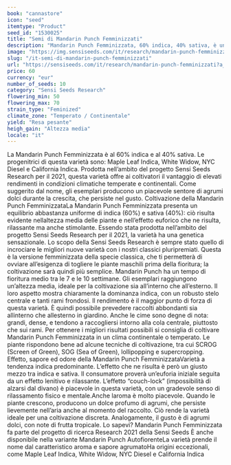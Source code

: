 ```yaml
---
book: "cannastore"
icon: "seed"
itemtype: "Product"
seed_id: "1530025"
title: "Semi di Mandarin Punch Femminizzati"
description: "Mandarin Punch Femminizzata, 60% indica, 40% sativa, è una varietà con grandi rendimenti, cresce fino ad altezze medie; aroma agrumato ed effetto rilassante."
image: "https://img.sensiseeds.com/it/research/mandarin-punch-femminizzati-image.png"
slug: "/it-semi-di-mandarin-punch-femminizzati"
url: "https://sensiseeds.com/it/research/mandarin-punch-femminizzati?a_aid=cannastore"
price: 60
currency: "eur"
number_of_seeds: 10
category: "Sensi Seeds Research"
flowering_min: 50
flowering_max: 70
strain_type: "Feminized"
climate_zone: "Temperato / Continentale"
yield: "Resa pesante"
heigh_gain: "Altezza media"
locale: "it"
---
```

La Mandarin Punch Femminizzata è al 60% indica e al 40% sativa. Le progenitrici di questa varietà sono: Maple Leaf Indica, White Widow, NYC Diesel e California Indica. Prodotta nell’ambito del progetto Sensi Seeds Research per il 2021, questa varietà offre ai coltivatori il vantaggio di elevati rendimenti in condizioni climatiche temperate e continentali. Come suggerito dal nome, gli esemplari producono un piacevole sentore di agrumi dolci durante la crescita, che persiste nel gusto. Coltivazione della Mandarin Punch FemminizzataLa Mandarin Punch Femminizzata presenta un equilibrio abbastanza uniforme di indica (60%) e sativa (40%): ciò risulta evidente nellaltezza media delle piante e nell’effetto euforico che ne risulta, rilassante ma anche stimolante. Essendo stata prodotta nell’ambito del progetto Sensi Seeds Research per il 2021, la varietà ha una genetica sensazionale. Lo scopo della Sensi Seeds Research è sempre stato quello di incrociare le migliori nuove varietà con i nostri classici pluripremiati. Questa è la versione femminizzata della specie classica, che ti permetterà di ovviare all’esigenza di togliere le piante maschili prima della fioritura; la coltivazione sarà quindi più semplice. Mandarin Punch ha un tempo di fioritura medio tra le 7 e le 10 settimane. Gli esemplari raggiungono un’altezza media, ideale per la coltivazione sia all’interno che all’esterno. Il loro aspetto mostra chiaramente la dominanza indica, con un robusto stelo centrale e tanti rami frondosi. Il rendimento è il maggior punto di forza di questa varietà. È quindi possibile prevedere raccolti abbondanti sia allinterno che allesterno in giardino. Anche le cime sono degne di nota: grandi, dense, e tendono a raccogliersi intorno alla cola centrale, piuttosto che sui rami. Per ottenere i migliori risultati possibili si consiglia di coltivare Mandarin Punch Femminizzata in un clima continentale o temperato. Le piante rispondono bene ad alcune tecniche di coltivazione, tra cui SCROG (Screen of Green), SOG (Sea of Green), lollipopping e supercropping. Effetto, sapore ed odore della Mandarin Punch FemminizzataVarietà a tendenza indica predominante. L’effetto che ne risulta è però un giusto mezzo tra indica e sativa. Il consumatore proverà un’euforia iniziale seguita da un effetto lenitivo e rilassante. L’effetto “couch-lock” (impossibilità di alzarsi dal divano) è piacevole in questa varietà, con un gradevole senso di rilassamento fisico e mentale.Anche laroma è molto piacevole. Quando le piante crescono, producono un dolce profumo di agrumi, che persiste lievemente nell’aria anche al momento del raccolto. Ciò rende la varietà ideale per una coltivazione discreta. Analogamente, il gusto è di agrumi dolci, con note di frutta tropicale. Lo sapevi? Mandarin Punch Femminizzata fa parte del progetto di ricerca Research 2021 della Sensi Seeds È anche disponibile nella variante Mandarin Punch AutofiorenteLa varietà prende il nome dal caratteristico aroma e sapore agrumatoHa origini eccezionali, come Maple Leaf Indica, White Widow, NYC Diesel e California Indica
